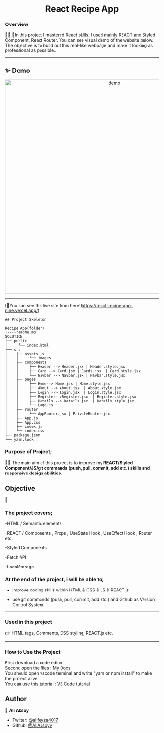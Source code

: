 <h1 align="center">React Recipe App</h1>

<h3>Overview</h3>
👨‍💻 👨In this project I mastered React skills. I used mainly REACT and Styled Component, React Router. You can see visual demo of the website below. The objective is to build out this real-like webpage and make it looking as professional as possible..
<hr>

## ✨ Demo

 <p align="center">
  <img width="700" align="center" src="./public/gif/maker.gif" alt="demo"/>   
</p>

<!-- ![Alt text](https://giphy.com/peekasso)  -->

<hr>

[📍You can see the live site from here!]https://react-recipe-app-nine.vercel.app/)

<!-- ------------------------------------------------------ -->
````
## Project Skeleton 

Recipe App(folder)
|----readme.md        
SOLUTION
├── public
│     └── index.html
├── src
│    ├── assets.js
│    │     └── images
│    ├── components
│    │     ├── Header --> Header.jsx | Header.style.jsx
│    │     ├── Card --> Card.jsx | Cards.jsx  | Card.style.jsx
│    │     └── Navbar --> Navbar.jsx | Navbar.style.jsx
│    ├── pages
│    │     ├── Home--> Home.jsx | Home.style.jsx
│    │     ├── About --> About.jsx  | About.style.jsx
│    │     ├── Login --> Login.jsx  | Login.style.jsx
│    │     ├── Register-->Register.jsx  | Register.style.jsx
│    │     ├── Details --> Details.jsx  | Details.style.jsx
│    │     └── Logo.js
│    ├── router
│    │     └── AppRouter.jsx │ PrivateRouter.jsx
│    ├── App.js
│    ├── App.css
│    ├── index.js
│    └── index.css
├── package.json
└── yarn.lock
````
<!-- --------------------------------------- -->
### Purpose of Project;

👨‍💻  The main aim of this project is to improve my <b>REACT/Styled Component/JS/git commands (push, pull, commit, add etc.) skills and responsive design abilities.</b>


## Objective

🎯

### The project covers;

-HTML / Semantic elements

-REACT / Components , Props , UseState Hook , UseEffect Hook , Router etc.

-Styled Components

-Fetch API

-LocalStorage

### At the end of the project, i will be able to;

- improve coding skills within HTML & CSS & JS & REACT.js

- use git commands (push, pull, commit, add etc.) and Github as Version Control System.

<hr>
<h3>Used in this project</h3>

👉 HTML tags, Comments, CSS styling, REACT.js etc.


<hr>
<h3>How to Use the Project</h3>
<span>First download a code editor </span>
<br><span>Second open the files : </span><a href='https://github.com/AliAksoyy/React-Recipe-App'>My Docs</a>
<br><span>You should open vscode terminal and write "yarn or npm install" to make the project alive </span>
<br><span>You can use this tutorial : </span><a href='https://www.youtube.com/watch?v=fJEbVCrEMSE'>VS Code tutorial</a>


<!-- ------------------------------------------------------------------------- -->
<!-- ## 🚀 Usage

Make sure you have [npx](https://www.npmjs.com/package/npx) installed (`npx` is shipped by default since npm `5.2.0`)

Just run the following command at the root of your project and answer questions:

```sh
npx readme-md-generator
```

Or use default values for all questions (`-y`):

```sh
npx readme-md-generator -y
```

Use your own `ejs` README template (`-p`):

```sh
npx readme-md-generator -p path/to/my/own/template.md
```

You can find [ejs README template examples here](https://github.com/kefranabg/readme-md-generator/tree/master/templates). -->

<!-- -------------------------------------------------------------------------- -->

<!-- ## Code Contributors

This project exists thanks to all the people who contribute. [[Contribute](CONTRIBUTING.md)].
<a href="https://github.com/kefranabg/readme-md-generator/graphs/contributors"><img src="https://opencollective.com/readme-md-generator/contributors.svg?width=890&button=false" /></a>
 -->

<!-- ## 🤝 Contributing

Contributions, issues and feature requests are welcome.<br />
Feel free to check [issues page](https://github.com/kefranabg/readme-md-generator/issues) if you want to contribute.<br />
[Check the contributing guide](./CONTRIBUTING.md).<br /> -->


<!-- ------------------------------------------------------------------------------------- -->
## Author

👤 **Ali Aksoy**

- Twitter: [@alifeyza4017](https://twitter.com/alifeyza4017)
- Github: [@AliAksoyy](https://github.com/AliAksoyy)
